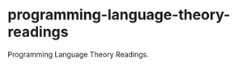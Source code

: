 programming-language-theory-readings
====================================

Programming Language Theory Readings.
